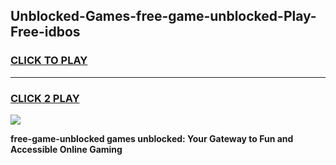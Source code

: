 
## Unblocked-Games-free-game-unblocked-Play-Free-idbos
<h3>
<a href="https://premium76.site?title=free-game-unblocked&ref=15A">CLICK TO PLAY</a></h3>
<hr>

<h3>
<a href="https://premium76.site?title=free-game-unblocked&ref=15A">CLICK 2 PLAY</a>
  
</h3>

<a href="https://premium76.site?title=free-game-unblocked&ref=15A"><img src="https://clearcache.store/games.png"></a>


**free-game-unblocked games unblocked: Your Gateway to Fun and Accessible Online Gaming**
